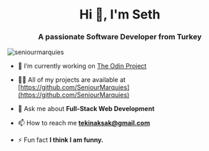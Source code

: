 <h1 align="center">Hi 👋, I'm Seth</h1>
<h3 align="center">A passionate Software Developer from Turkey</h3>

<p align="left"> <img src="https://komarev.com/ghpvc/?username=seniourmarquies&label=Profile%20views&color=0e75b6&style=flat" alt="seniourmarquies" /> </p>

- 🔭 I’m currently working on [The Odin Project](https://www.theodinproject.com/paths/full-stack-javascript)

- 👨‍💻 All of my projects are available at [https://github.com/SeniourMarquies](https://github.com/SeniourMarquies)

- 💬 Ask me about **Full-Stack Web Development**

- 📫 How to reach me **tekinaksak@gmail.com**

- ⚡ Fun fact **I think I am funny.**




